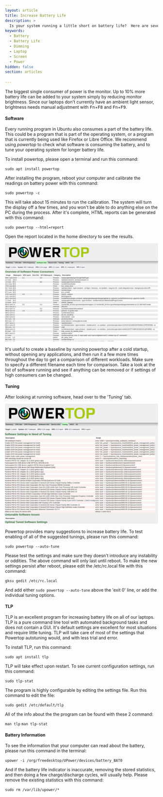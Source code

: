 ```yaml
---
layout: article
title: Increase Battery Life
description: >
  Is your system running a little short on battery life?  Here are several ways to stretch the battery and create amazing things for longer.
keywords:
  - Battery
  - Battery Life
  - Dimming
  - Laptop
  - Screen
  - Power
hidden: false
section: articles

---
```


The biggest single consumer of power is the monitor.  Up to 10% more battery life can be added to your system simply by reducing monitor brightness.  Since our laptops don't currently have an ambient light sensor, brightness needs manual adjustment with <kbd>Fn</kbd>+<kbd>F8</kbd> and <kbd>Fn</kbd>+<kbd>F9</kbd>.

#### Software

Every running program in Ubuntu also consumes a part of the battery life.  This could be a program that is part of the operating system, or a program that is currently being used like Firefox or Libre Office.  We recommend using *powertop* to check what software is consuming the battery, and to tune your operating system for longer battery life.

To install powertop, please open a terminal and run this command:

`sudo apt install powertop`

After installing the program, reboot your computer and calibrate the readings on battery power with this command:

`sudo powertop -c`

This will take about 15 minutes to run the calibration.  The system will turn the display off a few times, and you won't be able to do anything else on the PC during the process.  After it's complete, HTML reports can be generated with this command:

`sudo powertop --html=report`

Open the report located in the home directory to see the results.

![Powertop1](/images/power/powertop1.png)

It's useful to create a baseline by running powertop after a cold startup, without opening any applications, and then run it a few more times throughout the day to get a comparison of different workloads. Make sure to specify a different filename each time for comparison.  Take a look at the list of software running and see if anything can be removed or if settings of high consumers can be changed.

#### Tuning

After looking at running software, head over to the 'Tuning' tab.

![Powertop2](/images/power/powertop2.png)

Powertop provides many suggestions to increase battery life.  To test enabling of all of the suggested tunings, please run this command:

`sudo powertop --auto-tune`

Please test the settings and make sure they doesn't introduce any instability or oddities.  The above command will only last until reboot.  To make the new settings persist after reboot, please edit the /etc/rc.local file with this command:

`gksu gedit /etc/rc.local`

And add either `sudo powertop --auto-tune` above the 'exit 0' line, or add the individual tuning options.

#### TLP

TLP is an excellent program for increasing battery life on all of our laptops.  TLP is a pure command line tool with automated background tasks and does not contain a GUI.  It's default settings are excellent for most situations and require little tuning.  TLP will take care of most of the settings that Powertop autotuning would, and with less trial and error.

To install TLP, run this command:

`sudo apt install tlp`

TLP will take effect upon restart.  To see current configuration settings, run this command:

`sudo tlp-stat`

The program is highly configurable by editing the settings file.  Run this command to edit the file:

`sudo gedit /etc/default/tlp`

All of the info about the the program can be found with these 2 command:

`man tlp`
`man tlp-stat`

#### Battery Information

To see the information that your computer can read about the battery, please run this command in the terminal:

`upower -i /org/freedesktop/UPower/devices/battery_BAT0`

And if the battery life indicator is inaccurate, removing the stored statistics, and then doing a few charge/discharge cycles, will usually help.  Please remove the existing statistics with this command:

`sudo rm /var/lib/upower/*`
